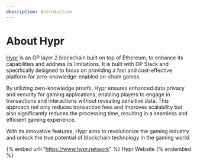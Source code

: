 ```yaml
---
description: Introduction
---
```


# About Hypr

[Hypr](https://www.hypr.network) is an OP layer 2 blockchain built on top of Ethereum, to enhance its capabilities and address its limitations. It is built with OP Stack and specifically designed to focus on providing a fast and cost-effective platform for zero-knowledge-enabled on-chain games.

By utilizing zero-knowledge proofs, Hypr ensures enhanced data privacy and security for gaming applications, enabling players to engage in transactions and interactions without revealing sensitive data. This approach not only reduces transaction fees and improves scalability but also significantly reduces the processing time, resulting in a seamless and efficient gaming experience.

With its innovative features, Hypr aims to revolutionize the gaming industry and unlock the true potential of blockchain technology in the gaming world.

{% embed url="https://www.hypr.network" %}
Hypr Website
{% endembed %}
